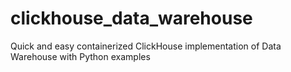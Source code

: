 # clickhouse_data_warehouse
Quick and easy containerized ClickHouse implementation of Data Warehouse with Python examples
